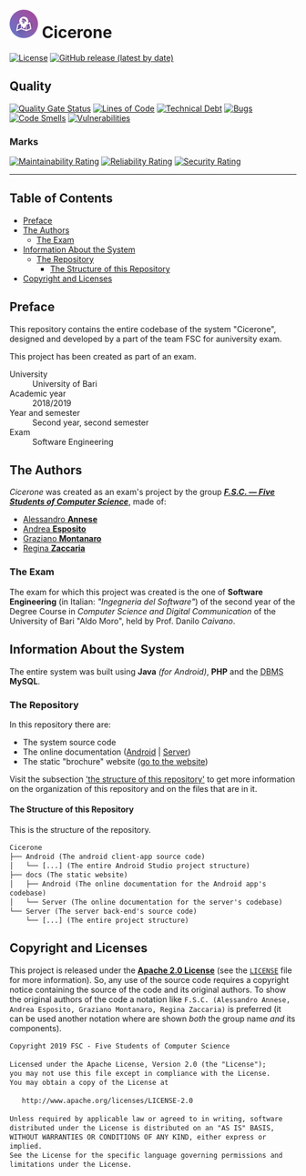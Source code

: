 # <img src="./Android/app/src/main/res/mipmap-xxxhdpi/ic_launcher_round.png" alt="Cicerone's logo" width="50px"> Cicerone<!-- omit in toc -->

[![License](https://img.shields.io/github/license/F-S-C/Cicerone?style=for-the-badge)](https://github.com/F-S-C/Cicerone/blob/master/LICENSE)
[![GitHub release (latest by date)](https://img.shields.io/github/v/release/F-S-C/Cicerone?style=for-the-badge)](https://github.com/F-S-C/Cicerone/releases/latest)

## Quality<!-- omit in toc -->

[![Quality Gate Status](https://sonarcloud.io/api/project_badges/measure?project=fsc%3Acicerone&metric=alert_status)](https://sonarcloud.io/dashboard?id=fsc%3Acicerone)
[![Lines of Code](https://sonarcloud.io/api/project_badges/measure?project=fsc%3Acicerone&metric=ncloc)](https://sonarcloud.io/dashboard?id=fsc%3Acicerone)
[![Technical Debt](https://sonarcloud.io/api/project_badges/measure?project=fsc%3Acicerone&metric=sqale_index)](https://sonarcloud.io/dashboard?id=fsc%3Acicerone)
[![Bugs](https://sonarcloud.io/api/project_badges/measure?project=fsc%3Acicerone&metric=bugs)](https://sonarcloud.io/dashboard?id=fsc%3Acicerone)
[![Code Smells](https://sonarcloud.io/api/project_badges/measure?project=fsc%3Acicerone&metric=code_smells)](https://sonarcloud.io/dashboard?id=fsc%3Acicerone)
[![Vulnerabilities](https://sonarcloud.io/api/project_badges/measure?project=fsc%3Acicerone&metric=vulnerabilities)](https://sonarcloud.io/dashboard?id=fsc%3Acicerone)

### Marks<!-- omit in toc -->

[![Maintainability Rating](https://sonarcloud.io/api/project_badges/measure?project=fsc%3Acicerone&metric=sqale_rating)](https://sonarcloud.io/dashboard?id=fsc%3Acicerone)
[![Reliability Rating](https://sonarcloud.io/api/project_badges/measure?project=fsc%3Acicerone&metric=reliability_rating)](https://sonarcloud.io/dashboard?id=fsc%3Acicerone)
[![Security Rating](https://sonarcloud.io/api/project_badges/measure?project=fsc%3Acicerone&metric=security_rating)](https://sonarcloud.io/dashboard?id=fsc%3Acicerone)

***

## Table of Contents<!-- omit in toc -->

- [Preface](#preface)
- [The Authors](#the-authors)
  - [The Exam](#the-exam)
- [Information About the System](#information-about-the-system)
  - [The Repository](#the-repository)
    - [The Structure of this Repository](#the-structure-of-this-repository)
- [Copyright and Licenses](#copyright-and-licenses)

## Preface

This repository contains the entire codebase of the system "Cicerone", designed and developed by a part of the team FSC for auniversity exam.

This project has been created as part of an exam.
<dl>
  <dt>University</dt>
  <dd>University of Bari</dd>
  <dt>Academic year</dt>
  <dd>2018/2019</dd>
  <dt>Year and semester</dt>
  <dd>Second year, second semester</dd>
  <dt>Exam</dt>
  <dd>Software Engineering</dd>
</dl>

## The Authors

_Cicerone_ was created as an exam's project by the group [**_F.S.C. &mdash; Five Students of Computer Science_**](https://github.com/F-S-C), made of:

- [Alessandro **Annese**](https://github.com/Ax3lFernus)
- [Andrea **Esposito**](https://github.com/espositoandrea)
- [Graziano **Montanaro**](https://github.com/prewarning)
- [Regina **Zaccaria**](https://github.com/ReginaZaccaria)

### The Exam

The exam for which this project was created is the one of **Software Engineering** (in Italian: *"Ingegneria del Software"*) of the second year of the Degree Course in _Computer Science and Digital Communication_ of the University of Bari "Aldo Moro", held by Prof. Danilo _Caivano_.

## Information About the System

The entire system was built using **Java** _(for Android)_, **PHP** and the <abbr title="DataBase Management System">DBMS</abbr> **MySQL**.

### The Repository

In this repository there are:

- The system source code
- The online documentation ([Android](https://f-s-c.github.io/Cicerone/Android/index.html) | [Server](https://f-s-c.github.io/Cicerone/Server/index.html))
- The static "brochure" website ([go to the website](https://f-s-c.github.io/Cicerone/))

Visit the subsection ['the structure of this repository'](#the-structure-of-this-repository) to get more information on the organization of this repository and on the files that are in it.

#### The Structure of this Repository

This is the structure of the repository.

```plaintext
Cicerone
├── Android (The android client-app source code)
│   └── [...] (The entire Android Studio project structure)
├── docs (The static website)
│   ├── Android (The online documentation for the Android app's codebase)
│   └── Server (The online documentation for the server's codebase)
└── Server (The server back-end's source code)
    └── [...] (The entire project structure)
```

## Copyright and Licenses

This project is released under the [**Apache 2.0 License**](https://github.com/F-S-C/Cicerone/blob/master/LICENSE) (see the [`LICENSE`](https://github.com/F-S-C/Cicerone/blob/master/LICENSE) file for more information). So, any use of the source code requires a copyright notice containing the source of the code and its original authors. To show the original authors of the code a notation like `F.S.C. (Alessandro Annese, Andrea Esposito, Graziano Montanaro, Regina Zaccaria)` is preferred (it can be used another notation where are shown _both_ the group name _and_ its components).

```
Copyright 2019 FSC - Five Students of Computer Science

Licensed under the Apache License, Version 2.0 (the "License");
you may not use this file except in compliance with the License.
You may obtain a copy of the License at

   http://www.apache.org/licenses/LICENSE-2.0

Unless required by applicable law or agreed to in writing, software
distributed under the License is distributed on an "AS IS" BASIS,
WITHOUT WARRANTIES OR CONDITIONS OF ANY KIND, either express or implied.
See the License for the specific language governing permissions and
limitations under the License.
```

<!-- ### Used Tools and Libraries -->

<!-- - [Tool/Library](tool-website) ([License](link-to-license)) -->
